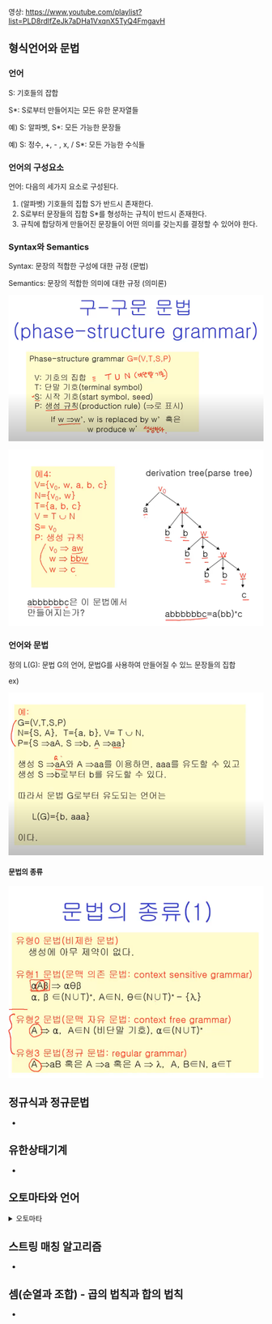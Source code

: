 영상: https://www.youtube.com/playlist?list=PLD8rdlfZeJk7aDHa1VxqnX5TyQ4FmgavH

## 형식언어와 문법

### 언어

S: 기호들의 잡합

S*: S로부터 만들어지는 모든 유한 문자열들

예) S: 알파벳, S*: 모든 가능한 문장들

예) S: 정수, +, - , x, / S*: 모든 가능한 수식들



### 언어의 구성요소

언어: 다음의 세가지 요소로 구성된다.

1. (알파벳) 기호들의 집합 S가 반드시 존재한다.
2. S로부터 문장들의 집합 S*를 형성하는 규칙이 반드시 존재한다.
3. 규칙에 합당하게 만들어진 문장들이 어떤 의미를 갖는지를 결정할 수 있어야 한다.



### Syntax와 Semantics

Syntax: 문장의 적합한 구성에 대한 규정 (문법)

Semantics: 문장의 적합한 의미에 대한 규정 (의미론)

![image-20210720011901578](형식언어와-오토마타,셈.assets/image-20210720011901578.png)



![image-20210720012309868](형식언어와-오토마타,셈.assets/image-20210720012309868.png)



### 언어와 문법

정의 L(G): 문법 G의 언어, 문법G를 사용하여 만들어질 수 있느 문장들의 집합

ex)

![image-20210720012424742](형식언어와-오토마타,셈.assets/image-20210720012424742.png)



#### 문법의 종류

![image-20210720012605694](형식언어와-오토마타,셈.assets/image-20210720012605694.png)









## 정규식과 정규문법

-

## 유한상태기계

-

## 오토마타와 언어



<details>
<summary>오토마타</summary>
계산 능력이 있는 추상 기계와 그 기계를 이용해서 풀 수 있는 문제들을 연구하는 분야  
형식 언어를 정의하는 관점에서 컴파일러에서 구분 분석을 하면서 추상 구문 트리를 생성할 때  
계산 능력을 가진 추상 기계를 논하는 관점에서 계산 이론적으로 P-NP문제와도 연관성 있음
</details>

## 스트링 매칭 알고리즘

-

## 셈(순열과 조합) - 곱의 법칙과 합의 법칙

-
